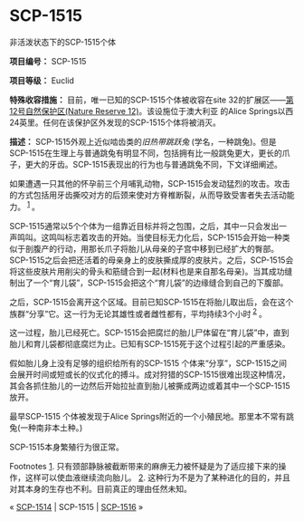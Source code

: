 # SCP-1515
                        




非活泼状态下的SCP-1515个体



**项目编号：** SCP-1515

**项目等级：** Euclid

**特殊收容措施：** 目前，唯一已知的SCP-1515个体被收容在site 32的扩展区——[第12号自然保护区(Nature Reserve 12)](/scp-027)。该设施位于澳大利亚 的Alice Springs以西24英里。任何在该保护区外发现的SCP-1515个体将被消灭。

**描述：** SCP-1515外观上近似啮齿类的*旧热带跳跃兔* (学名，一种跳兔)。但是SCP-1515在生理上与普通跳兔有明显不同，包括拥有比一般跳兔更大，更长的爪子，更大的牙齿。SCP-1515表现出的行为也与普通跳兔不同，下文详细阐述。

如果遭遇一只其他的怀孕前三个月哺乳动物，SCP-1515会发动猛烈的攻击。攻击的方式包括用牙齿撕咬对方的后颈来使对方脊椎断裂，从而导致受害者失去活动能力。<sup class='footnoteref'>
 <a shape='rect' class='footnoteref' id='footnoteref-1' href='javascript:;' onclick='WIKIDOT.page.utils.scrollToReference(&apos;footnote-1&apos;)'>1</a>
</sup>。

SCP-1515通常以5个个体为一组靠近目标并将之包围，之后，其中一只会发出一声鸣叫。这鸣叫标志着攻击的开始。当使目标无力化后，SCP-1515会开始一种类似于剖腹产的行动，用那长爪子将胎儿从母亲的子宫中移到已经扩大的臀部。SCP-1515之后会把还活着的母亲身上的皮肤撕成厚的皮肤片。之后，SCP-1515会将这些皮肤片用削尖的骨头和筋缝合到一起(材料也是来自那名母亲)。当其成功缝制出了一个“育儿袋”，SCP-1515会把这个“育儿袋”的边缘缝合到自己的下腹部。

之后，SCP-1515会离开这个区域。目前已知SCP-1515在将胎儿取出后，会在这个族群“分享”它。这一行为无论其雄性或者雌性都有，平均持续3个小时<sup class='footnoteref'>
 <a shape='rect' class='footnoteref' id='footnoteref-2' href='javascript:;' onclick='WIKIDOT.page.utils.scrollToReference(&apos;footnote-2&apos;)'>2</a>
</sup>。

这一过程，胎儿已经死亡。SCP-1515会把腐烂的胎儿尸体留在“育儿袋”中，直到胎儿和育儿袋都彻底腐烂为止。已知有SCP-1515死于这个过程引起的严重感染。

假如胎儿身上没有足够的组织给所有的SCP-1515 个体来“分享”，SCP-1515之间会展开时间或短或长的仪式化的搏斗。成对狩猎的SCP-1515很难出现这种情况，其会各抓住胎儿的一边然后开始拉扯直到胎儿被撕成两边或着其中一个SCP-1515放开。

最早SCP-1515 个体被发现于Alice Springs附近的一个小殖民地。那里本不常有跳兔(一种南非本土种。)

SCP-1515本身繁殖行为很正常。


Footnotes
<a shape='rect' href='javascript:;' onclick='WIKIDOT.page.utils.scrollToReference(&apos;footnoteref-1&apos;)'>1</a>. 只有颈部静脉被截断带来的麻痹无力被怀疑是为了适应接下来的操作，这样可以使血液继续流向胎儿。
<a shape='rect' href='javascript:;' onclick='WIKIDOT.page.utils.scrollToReference(&apos;footnoteref-2&apos;)'>2</a>. 这种行为不是为了某种进化的目的，并且对其本身的生存也不利。目前真正的理由任然未知。



« [SCP-1514](/scp-1514) | SCP-1515 | [SCP-1516](/scp-1516) »





                    